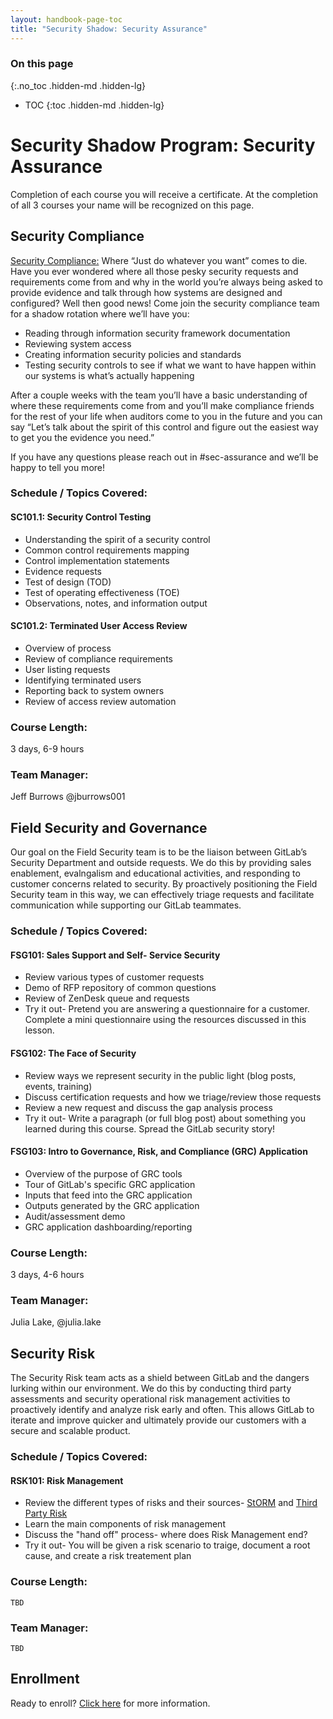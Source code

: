 ```yaml
---
layout: handbook-page-toc
title: "Security Shadow: Security Assurance"
---
```


### On this page

{:.no_toc .hidden-md .hidden-lg}

- TOC
{:toc .hidden-md .hidden-lg}

# Security Shadow Program: Security Assurance

Completion of each course you will receive a certificate.  At the completion of all 3 courses your name will be recognized on this page.

## Security Compliance

[Security Compliance:](https://about.gitlab.com/handbook/security/#security-compliance) Where “Just do whatever you want” comes to die.
Have you ever wondered where all those pesky security requests and requirements come from and why in the world you’re always being asked to provide evidence and talk through how systems are designed and configured? Well then good news! Come join the security compliance team for a shadow rotation where we’ll have you:
 
- Reading through information security framework documentation
- Reviewing system access
- Creating information security policies and standards
- Testing security controls to see if what we want to have happen within our systems is what’s actually happening

After a couple weeks with the team you’ll have a basic understanding of where these requirements come from and you’ll make compliance friends for the rest of your life when auditors come to you in the future and you can say “Let’s talk about the spirit of this control and figure out the easiest way to get you the evidence you need.”
 
If you have any questions please reach out in #sec-assurance and we’ll be happy to tell you more!

### Schedule / Topics Covered:
#### SC101.1: Security Control Testing
 - Understanding the spirit of a security control
 - Common control requirements mapping
 - Control implementation statements
 - Evidence requests
 - Test of design (TOD)
 - Test of operating effectiveness (TOE)
 - Observations, notes, and information output

#### SC101.2: Terminated User Access Review
 - Overview of process
 - Review of compliance requirements
 - User listing requests
 - Identifying terminated users
 - Reporting back to system owners
 - Review of access review automation

### Course Length:
3 days, 6-9 hours

### Team Manager:
Jeff Burrows @jburrows001

## Field Security and Governance

Our goal on the Field Security team is to be the liaison between GitLab’s Security Department and outside requests. We do this by providing sales enablement, evalngalism and educational activities, and responding to customer concerns related to security. By proactively positioning the Field Security team in this way, we can effectively triage requests and facilitate communication while supporting our GitLab teammates. 

### Schedule / Topics Covered:

#### FSG101: Sales Support and Self- Service Security
  - Review various types of customer requests
  - Demo of RFP repository of common questions
  - Review of ZenDesk queue and requests
  - Try it out- Pretend you are answering a questionnaire for a customer. Complete a mini questionnaire using the resources discussed in this lesson.

#### FSG102: The Face of Security
  - Review ways we represent security in the public light (blog posts, events, training)
  - Discuss certification requests and how we triage/review those requests
  - Review a new request and discuss the gap analysis process
  - Try it out- Write a paragraph (or full blog post) about something you learned during this course. Spread the GitLab security story! 

#### FSG103: Intro to Governance, Risk, and Compliance (GRC) Application
 - Overview of the purpose of GRC tools
 - Tour of GitLab's specific GRC application
 - Inputs that feed into the GRC application
 - Outputs generated by the GRC application
 - Audit/assessment demo
 - GRC application dashboarding/reporting

### Course Length:
3 days, 4-6 hours 

### Team Manager:
Julia Lake, @julia.lake

## Security Risk

The Security Risk team acts as a shield between GitLab and the dangers lurking within our environment. We do this by conducting third party assessments and security operational risk management activities to proactively identify and analyze risk early and often. This allows GitLab to iterate and improve quicker and ultimately provide our customers with a secure and scalable product.

### Schedule / Topics Covered:

#### RSK101: Risk Management 
  - Review the different types of risks and their sources- [StORM](/handbook/security/security-assurance/security-risk/storm-program/index.html) and [Third Party Risk](/handbook/security/security-assurance/security-risk/third-party-risk-management.html)
  - Learn the main components of risk management
  - Discuss the "hand off" process- where does Risk Management end?
  - Try it out- You will be given a risk scenario to traige, document a root cause, and create a risk treatement plan

### Course Length:
`TBD`

### Team Manager:
`TBD`

## Enrollment
Ready to enroll? [Click here](/handbook/security/security-shadow.html) for more information. 

